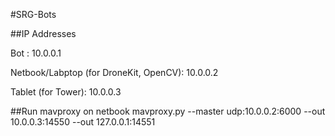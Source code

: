 #SRG-Bots

##IP Addresses

Bot : 10.0.0.1

Netbook/Labptop (for DroneKit, OpenCV):  10.0.0.2

Tablet (for Tower): 10.0.0.3

##Run mavproxy on netbook
mavproxy.py --master udp:10.0.0.2:6000 --out 10.0.0.3:14550 --out
127.0.0.1:14551
